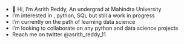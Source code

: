 - 👋 Hi, I’m Asrith Reddy, An undergrad at Mahindra University
-  I’m interested in , python, SQL but still a work in progress
-  I’m currently on the path of learning data science
-  I’m looking to collaborate on any python and data science projects
-  Reach me on twitter @asrith_reddy_11
